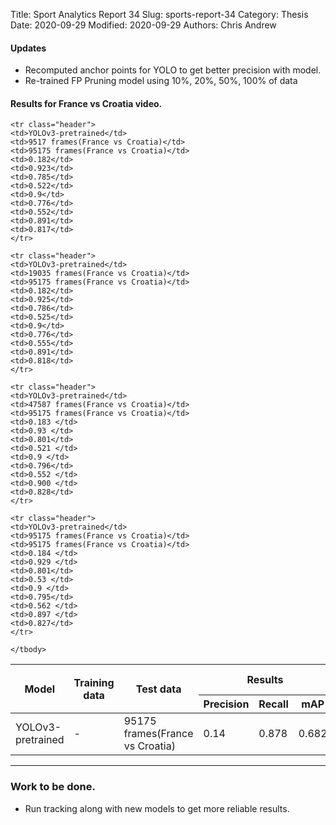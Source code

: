 Title: Sport Analytics Report 34
Slug: sports-report-34
Category: Thesis
Date: 2020-09-29
Modified: 2020-09-29
Authors: Chris Andrew

#### Updates
- Recomputed anchor points for YOLO to get better precision with model.
- Re-trained FP Pruning model using 10%, 20%, 50%, 100% of data


#### Results for France vs Croatia video.

<table class="table table-bordered table-hover">
  <thead>
    <tr class="header">
      <th rowspan="2">Model</th>
      <th rowspan="2">Training data</th>
      <th rowspan="2">Test data</th>
      <th colspan="3">Results</th>
      <th colspan="3">Modified <br> Anchors</th>
      <th colspan="3">FP Pruning</th>
    </tr>
    <tr class="header">
      <th>Precision</th>
      <th>Recall</th>
      <th>mAP</th>
      <th>Precision</th>
      <th>Recall</th>
      <th>mAP</th>
      <th>Precision</th>
      <th>Recall</th>
      <th>mAP</th>
    </tr>
  </thead>
  <tbody>
    <tr class="header">
    <td>YOLOv3-pretrained</td>
    <td>-</td>
    <td>95175 frames(France vs Croatia)</td>
    <td>0.14 </td>
    <td>0.878 </td>
    <td>0.682</td>
    <td>0.441 </td>
    <td>0.829 </td>
    <td>0.672</td>
    <td>0.602 </td>
    <td>0.858 </td>
    <td>0.763</td>
    </tr>

    <tr class="header">
    <td>YOLOv3-pretrained</td>
    <td>9517 frames(France vs Croatia)</td>
    <td>95175 frames(France vs Croatia)</td>
    <td>0.182</td>
    <td>0.923</td>
    <td>0.785</td>
    <td>0.522</td>
    <td>0.9</td>
    <td>0.776</td>
    <td>0.552</td>
    <td>0.891</td>
    <td>0.817</td>
    </tr>

    <tr class="header">
    <td>YOLOv3-pretrained</td>
    <td>19035 frames(France vs Croatia)</td>
    <td>95175 frames(France vs Croatia)</td>
    <td>0.182</td>
    <td>0.925</td>
    <td>0.786</td>
    <td>0.525</td>
    <td>0.9</td>
    <td>0.776</td>
    <td>0.555</td>
    <td>0.891</td>
    <td>0.818</td>
    </tr>

    <tr class="header">
    <td>YOLOv3-pretrained</td>
    <td>47587 frames(France vs Croatia)</td>
    <td>95175 frames(France vs Croatia)</td>
    <td>0.183 </td>
    <td>0.93 </td>
    <td>0.801</td>
    <td>0.521 </td>
    <td>0.9 </td>
    <td>0.796</td>
    <td>0.552 </td>
    <td>0.900 </td>
    <td>0.828</td>
    </tr>

    <tr class="header">
    <td>YOLOv3-pretrained</td>
    <td>95175 frames(France vs Croatia)</td>
    <td>95175 frames(France vs Croatia)</td>
    <td>0.184 </td>
    <td>0.929 </td>
    <td>0.801</td>
    <td>0.53 </td>
    <td>0.9 </td>
    <td>0.795</td>
    <td>0.562 </td>
    <td>0.897 </td>
    <td>0.827</td>
    </tr>

    </tbody>
</table>

-------
### Work to be done.
- Run tracking along with new models to get more reliable results.
